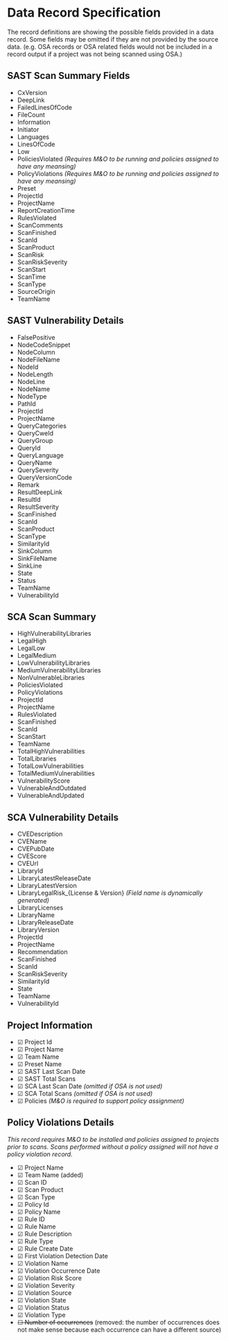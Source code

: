 # Data Record Specification

The record definitions are showing the possible fields provided in a data record.  Some fields may be omitted if they are not provided
by the source data.  (e.g. OSA records or OSA related fields would not be included in a record output if a project was not being scanned
using OSA.)



## SAST Scan Summary Fields


* CxVersion
* DeepLink
* FailedLinesOfCode
* FileCount
* Information
* Initiator
* Languages
* LinesOfCode
* Low
* PoliciesViolated *(Requires M&O to be running and policies assigned to have any meansing)*
* PolicyViolations *(Requires M&O to be running and policies assigned to have any meansing)*
* Preset
* ProjectId
* ProjectName
* ReportCreationTime
* RulesViolated
* ScanComments
* ScanFinished
* ScanId
* ScanProduct
* ScanRisk
* ScanRiskSeverity
* ScanStart
* ScanTime
* ScanType
* SourceOrigin
* TeamName


## SAST Vulnerability Details

* FalsePositive
* NodeCodeSnippet
* NodeColumn
* NodeFileName
* NodeId
* NodeLength
* NodeLine
* NodeName
* NodeType
* PathId
* ProjectId
* ProjectName
* QueryCategories
* QueryCweId
* QueryGroup
* QueryId
* QueryLanguage
* QueryName
* QuerySeverity
* QueryVersionCode
* Remark
* ResultDeepLink
* ResultId
* ResultSeverity
* ScanFinished
* ScanId
* ScanProduct
* ScanType
* SimilarityId
* SinkColumn
* SinkFileName
* SinkLine
* State
* Status
* TeamName
* VulnerabilityId


## SCA Scan Summary

* HighVulnerabilityLibraries
* LegalHigh
* LegalLow
* LegalMedium
* LowVulnerabilityLibraries
* MediumVulnerabilityLibraries
* NonVulnerableLibraries
* PoliciesViolated
* PolicyViolations
* ProjectId
* ProjectName
* RulesViolated
* ScanFinished
* ScanId
* ScanStart
* TeamName
* TotalHighVulnerabilities
* TotalLibraries
* TotalLowVulnerabilities
* TotalMediumVulnerabilities
* VulnerabilityScore
* VulnerableAndOutdated
* VulnerableAndUpdated


## SCA Vulnerability Details

* CVEDescription
* CVEName
* CVEPubDate
* CVEScore
* CVEUrl
* LibraryId
* LibraryLatestReleaseDate
* LibraryLatestVersion
* LibraryLegalRisk_{License & Version} *(Field name is dynamically generated)*
* LibraryLicenses
* LibraryName
* LibraryReleaseDate
* LibraryVersion
* ProjectId
* ProjectName
* Recommendation
* ScanFinished
* ScanId
* ScanRiskSeverity
* SimilarityId
* State
* TeamName
* VulnerabilityId



## Project Information

* &#9745; Project Id
* &#9745; Project Name 
* &#9745; Team Name 
* &#9745; Preset Name 
* &#9745; SAST Last Scan Date
* &#9745; SAST Total Scans
* &#9745; SCA Last Scan Date *(omitted if OSA is not used)*
* &#9745; SCA Total Scans *(omitted if OSA is not used)*
* &#9745; Policies *(M&O is required to support policy assignment)*

## Policy Violations Details

*This record requires M&O to be installed and policies assigned to projects prior to scans.  Scans performed without a policy assigned will not have a policy
violation record.*

* &#9745; Project Name
* &#9745; Team Name (added)
* &#9745; Scan ID
* &#9745; Scan Product 
* &#9745; Scan Type
* &#9745; Policy Id
* &#9745; Policy Name 
* &#9745; Rule ID
* &#9745; Rule Name 
* &#9745; Rule Description
* &#9745; Rule Type
* &#9745; Rule Create Date
* &#9745; First Violation Detection Date
* &#9745; Violation Name
* &#9745; Violation Occurrence Date
* &#9745; Violation Risk Score
* &#9745; Violation Severity
* &#9745; Violation Source
* &#9745; Violation State
* &#9745; Violation Status
* &#9745; Violation Type
* ~~&#9744; Number of occurrences~~ (removed: the number of occurrences does not make sense because each occurrence can have a different source)




